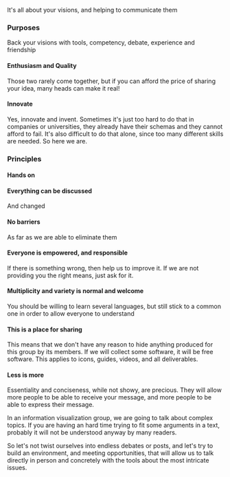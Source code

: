 
It's all about your visions, and helping to communicate them

### Purposes

Back your visions with tools, competency, debate, experience and friendship

#### Enthusiasm and Quality

Those two rarely come together, but if you can afford the price of sharing your
idea, many heads can make it real!

#### Innovate

Yes, innovate and invent. Sometimes it's just too hard to do that in companies
or universities, they already have their schemas and they cannot afford to
fail. It's also difficult to do that alone, since too many different skills
are needed. So here we are.

### Principles

#### Hands on

#### Everything can be discussed

And changed

#### No barriers

As far as we are able to eliminate them

#### Everyone is empowered, and responsible

If there is something wrong, then help us to improve it. If we are not
providing you the right means, just ask for it.

#### Multiplicity and variety is normal and welcome

You should be willing to learn several languages, but still stick to a common
one in order to allow everyone to understand

#### This is a place for sharing

This means that we don't have any reason to hide anything produced for this
group by its members. If we will collect some software, it will be free
software. This applies to icons, guides, videos, and all deliverables.

#### Less is more

Essentiality and conciseness, while not showy, are precious. They will allow
more people to be able to receive your message, and more people to be able to
express their message.

In an information visualization group, we are going to talk about complex
topics. If you are having an hard time trying to fit some arguments in a text,
probably it will not be understood anyway by many readers.

So let's not twist ourselves into endless debates or posts, and let's try to
build an environment, and meeting opportunities, that will allow us to talk
directly in person and concretely with the tools about the most intricate
issues.

